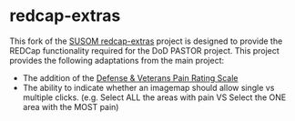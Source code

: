 redcap-extras
=============

This fork of the [SUSOM redcap-extras](https://github.com/susom/redcap-extras) project is designed to provide the REDCap functionality required for the DoD PASTOR project.  This project provides the following adaptations from the main project:

  - The addition of the [Defense & Veterans Pain Rating Scale](http://www.dvcipm.org/clinical-resources/pain-rating-scale)
  - The ability to indicate whether an imagemap should allow single vs multiple clicks.  (e.g. Select ALL the areas with pain VS Select the ONE area with the MOST pain)
